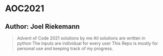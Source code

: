 # AOC2021
## Author: Joel Riekemann

> Advent of Code 2021 solutions by me
> All solutions are written in python
> The inputs are individual for every user
> This Repo is mostly for personal use and keeping track of my progress.